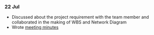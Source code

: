 ### 22 Jul

- Discussed about the project requirement with the team member and collaborated in the making of WBS and Network Diagram
- Wrote [meeting minutes](../minutes/22-Jul.md)

